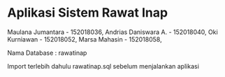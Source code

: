 # Aplikasi Sistem Rawat Inap

Maulana Jumantara - 152018036, 
Andrias Daniswara A. - 152018040, 
Oki Kurniawan - 152018052, 
Marsa Mahasin - 152018058, 

Nama Database : rawatinap

Import terlebih dahulu rawatinap.sql sebelum menjalankan aplikasi
